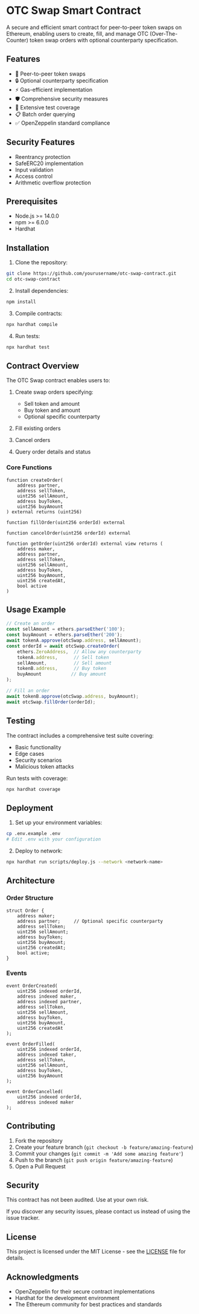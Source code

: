 # OTC Swap Smart Contract

A secure and efficient smart contract for peer-to-peer token swaps on Ethereum, enabling users to create, fill, and manage OTC (Over-The-Counter) token swap orders with optional counterparty specification.

## Features

- 🤝 Peer-to-peer token swaps
- 🔒 Optional counterparty specification
- ⚡ Gas-efficient implementation
- 🛡️ Comprehensive security measures
- 🧪 Extensive test coverage
- 📋 Batch order querying
- ✅ OpenZeppelin standard compliance

## Security Features

- Reentrancy protection
- SafeERC20 implementation
- Input validation
- Access control
- Arithmetic overflow protection

## Prerequisites

- Node.js >= 14.0.0
- npm >= 6.0.0
- Hardhat

## Installation

1. Clone the repository:
```bash
git clone https://github.com/yourusername/otc-swap-contract.git
cd otc-swap-contract
```

2. Install dependencies:
```bash
npm install
```

3. Compile contracts:
```bash
npx hardhat compile
```

4. Run tests:
```bash
npx hardhat test
```

## Contract Overview

The OTC Swap contract enables users to:

1. Create swap orders specifying:
    - Sell token and amount
    - Buy token and amount
    - Optional specific counterparty

2. Fill existing orders
3. Cancel orders
4. Query order details and status

### Core Functions

```solidity
function createOrder(
    address partner,
    address sellToken,
    uint256 sellAmount,
    address buyToken,
    uint256 buyAmount
) external returns (uint256)

function fillOrder(uint256 orderId) external

function cancelOrder(uint256 orderId) external

function getOrder(uint256 orderId) external view returns (
    address maker,
    address partner,
    address sellToken,
    uint256 sellAmount,
    address buyToken,
    uint256 buyAmount,
    uint256 createdAt,
    bool active
)
```

## Usage Example

```javascript
// Create an order
const sellAmount = ethers.parseEther('100');
const buyAmount = ethers.parseEther('200');
await tokenA.approve(otcSwap.address, sellAmount);
const orderId = await otcSwap.createOrder(
    ethers.ZeroAddress,  // Allow any counterparty
    tokenA.address,      // Sell token
    sellAmount,          // Sell amount
    tokenB.address,      // Buy token
    buyAmount           // Buy amount
);

// Fill an order
await tokenB.approve(otcSwap.address, buyAmount);
await otcSwap.fillOrder(orderId);
```

## Testing

The contract includes a comprehensive test suite covering:

- Basic functionality
- Edge cases
- Security scenarios
- Malicious token attacks

Run tests with coverage:
```bash
npx hardhat coverage
```

## Deployment

1. Set up your environment variables:
```bash
cp .env.example .env
# Edit .env with your configuration
```

2. Deploy to network:
```bash
npx hardhat run scripts/deploy.js --network <network-name>
```

## Architecture

### Order Structure
```solidity
struct Order {
    address maker;
    address partner;     // Optional specific counterparty
    address sellToken;
    uint256 sellAmount;
    address buyToken;
    uint256 buyAmount;
    uint256 createdAt;
    bool active;
}
```

### Events
```solidity
event OrderCreated(
    uint256 indexed orderId,
    address indexed maker,
    address indexed partner,
    address sellToken,
    uint256 sellAmount,
    address buyToken,
    uint256 buyAmount,
    uint256 createdAt
);

event OrderFilled(
    uint256 indexed orderId,
    address indexed taker,
    address sellToken,
    uint256 sellAmount,
    address buyToken,
    uint256 buyAmount
);

event OrderCancelled(
    uint256 indexed orderId,
    address indexed maker
);
```

## Contributing

1. Fork the repository
2. Create your feature branch (`git checkout -b feature/amazing-feature`)
3. Commit your changes (`git commit -m 'Add some amazing feature'`)
4. Push to the branch (`git push origin feature/amazing-feature`)
5. Open a Pull Request

## Security

This contract has not been audited. Use at your own risk.

If you discover any security issues, please contact us instead of using the issue tracker.

## License

This project is licensed under the MIT License - see the [LICENSE](LICENSE) file for details.

## Acknowledgments

- OpenZeppelin for their secure contract implementations
- Hardhat for the development environment
- The Ethereum community for best practices and standards
